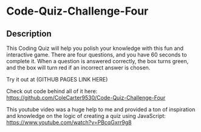 # Code-Quiz-Challenge-Four

## Description
This Coding Quiz will help you polish your knowledge with this fun and interactive game.  There are four questions, and you have 60 seconds to complete it.  When a question is answered correctly, the box turns green, and the box will turn red if an incorrect answer is chosen. 

Try it out at
(GITHUB PAGES LINK HERE)

Check out code behind all of it here:
https://github.com/ColeCarter9530/Code-Quiz-Challenge-Four

This youtube video was a huge help to me and provided a ton of inspiration and knowledge on the logic of creating a quiz using JavaScript: 
https://www.youtube.com/watch?v=PBcqGxrr9g8
